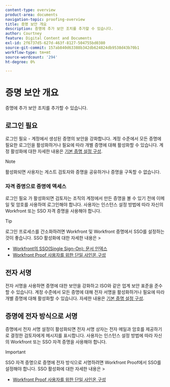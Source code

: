 ```yaml
---
content-type: overview
product-area: documents
navigation-topic: proofing-overview
title: 증명 보안 개요
description: 증명에 추가 보안 조치를 추가할 수 있습니다.
author: Courtney
feature: Digital Content and Documents
exl-id: 2f6737d5-627d-463f-8127-504755bd0380
source-git-commit: 157ab840d63388b342db624824db9538d43b70b1
workflow-type: tm+mt
source-wordcount: '294'
ht-degree: 0%

---
```


# 증명 보안 개요

증명에 추가 보안 조치를 추가할 수 있습니다.

## 로그인 필요

로그인 필요 - 계정에서 생성된 증명의 보안을 강화합니다. 계정 수준에서 모든 증명에 필요한 로그인을 활성화하거나 필요에 따라 개별 증명에 대해 활성화할 수 있습니다. 계정 활성화에 대한 자세한 내용은 [기본 증명 설정 구성](/help/quicksilver/administration-and-setup/manage-workfront/configure-proofing/configure-default-proof-settings.md).

>[!NOTE]
>
>활성화되면 사용자는 게스트 검토자와 증명을 공유하거나 증명을 구독할 수 없습니다.

### 자격 증명으로 증명에 액세스

로그인 필요 가 활성화되면 검토자는 조직의 계정에서 만든 증명을 볼 수 있기 전에 이메일 및 암호를 사용하여 로그인해야 합니다. 사용자는 인스턴스 설정 방법에 따라 자신의 Workfront 또는 SSO 자격 증명을 사용해야 합니다.

>[!TIP]
>
>로그인 프로세스를 간소화하려면 Workfront 및 Workfront 증명에서 SSO를 설정하는 것이 좋습니다. SSO 활성화에 대한 자세한 내용은 >
>* [Workfront의 SSO(Single Sign-On): 문서 인덱스](../../../administration-and-setup/add-users/single-sign-on/single-sign-on.md)
>* [Workfront Proof 사용자를 위한 단일 사인온 구성](../../../workfront-proof/wp-acct-admin/account-settings/configure-sso-for-wp-users.md)
>

## 전자 서명

전자 서명을 사용하면 증명에 대한 보안을 강화하고 ISO와 같은 업계 보안 표준을 준수할 수 있습니다. 계정 수준에서 모든 증명에 대해 전자 서명을 활성화하거나 필요에 따라 개별 증명에 대해 활성화할 수 있습니다. 자세한 내용은 [기본 증명 설정 구성](/help/quicksilver/administration-and-setup/manage-workfront/configure-proofing/configure-default-proof-settings.md).

## 증명에 전자 방식으로 서명

증명에서 전자 서명 설정이 활성화되면 전자 서명 상자는 전자 메일과 암호를 제공하기로 결정한 검토자에게 메시지를 표시합니다. 사용자는 인스턴스 설정 방법에 따라 자신의 Workfront 또는 SSO 자격 증명을 사용해야 합니다.

>[!IMPORTANT]
>
>SSO 자격 증명으로 증명에 전자 방식으로 서명하려면 Workfront Proof에서 SSO를 설정해야 합니다. SSO 활성화에 대한 자세한 내용은 >
>* [Workfront Proof 사용자를 위한 단일 사인온 구성](../../../workfront-proof/wp-acct-admin/account-settings/configure-sso-for-wp-users.md)
>
